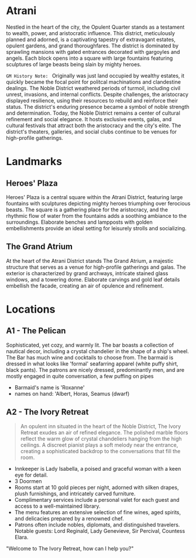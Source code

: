# Atrani

Nestled in the heart of the city, the Opulent Quarter stands as a testament to wealth, power, and aristocratic influence. This district, meticulously planned and adorned, is a captivating tapestry of extravagant estates, opulent gardens, and grand thoroughfares. The district is dominated by sprawling mansions with gated entrances decorated with gargoyles and angels. Each block opens into a square with large fountains featuring sculptures of large beasts being slain by mighty heroes. 

`GM History Note: ` Originally was just land occupied by wealthy estates, it quickly became the focal point for politcal machinations and clandestine dealings. The Noble District weathered periods of turmoil, including civil unrest, invasions, and internal conflicts. Despite challenges, the aristocracy displayed resilience, using their resources to rebuild and reinforce their status. The district's enduring presence became a symbol of noble strength and determination. Today, the Noble District remains a center of cultural refinement and social elegance. It hosts exclusive events, galas, and cultural festivals that attract both the aristocracy and the city's elite. The district's theaters, galleries, and social clubs continue to be venues for high-profile gatherings.

# Landmarks

## Heroes' Plaza

Heroes' Plaza is a central square within the Atrani District, featuring large fountains with sculptures depicting mighty heroes triumphing over ferocious beasts. The square is a gathering place for the aristocracy, and the rhythmic flow of water from the fountains adds a soothing ambiance to the surroundings. Elaborate benches and lampposts with golden embellishments provide an ideal setting for leisurely strolls and socializing.

## The Grand Atrium

At the heart of the Atrani District stands The Grand Atrium, a majestic structure that serves as a venue for high-profile gatherings and galas. The exterior is characterized by grand archways, intricate stained glass windows, and a towering dome. Elaborate carvings and gold leaf details embellish the facade, creating an air of opulence and refinement.

# Locations

## A1 - The Pelican

Sophisticated, yet cozy, and warmly lit. The bar boasts a collection of nautical decor, including a crystal chandelier in the shape of a ship's wheel. The Bar has much wine and cocktails to choose from. The barmaid is dressed in what looks like 'formal' seafarring apparel (white puffy shirt, black pants). The patrons are nicely dressed, predominantly men, and are mostly engaged in quite conversation, a few puffing on pipes

- Barmaid's name is 'Roxanne'
- names on hand: 'Albert, Horas, Seamus (dwarf) 


## A2 - The Ivory Retreat
> An opulent inn situated in the heart of the Noble District, The Ivory Retreat exudes an air of refined elegance. The polished marble floors reflect the warm glow of crystal chandeliers hanging from the high ceilings. A discreet pianist plays a soft melody near the entrance, creating a sophisticated backdrop to the conversations that fill the room.

- Innkeeper is Lady Isabella, a poised and graceful woman with a keen eye for detail.
- 3 Doormen
- Rooms start at 10 gold pieces per night, adorned with silken drapes, plush furnishings, and intricately carved furniture.
- Complimentary services include a personal valet for each guest and access to a well-maintained library.
- The menu features an extensive selection of fine wines, aged spirits, and delicacies prepared by a renowned chef.
- Patrons often include nobles, diplomats, and distinguished travelers. Notable guests: Lord Reginald, Lady Genevieve, Sir Percival, Countess Elara.

"Welcome to The Ivory Retreat, how can I help you?"